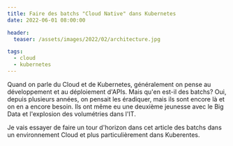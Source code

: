 ```yaml
---
title: Faire des batchs "Cloud Native" dans Kubernetes
date: 2022-06-01 08:00:00

header:
  teaser: /assets/images/2022/02/architecture.jpg

tags:
  - cloud
  - kubernetes
---
```


Quand on parle du Cloud et de Kubernetes, généralement on pense au développement et au déploiement d'APIs.
Mais qu'en est-il des batchs?
Oui, depuis plusieurs années, on pensait les éradiquer, mais ils sont encore là et on en a encore besoin. 
Ils ont même eu une deuxième jeunesse avec le Big Data et l'explosion des volumétries dans l'IT.

Je vais essayer de faire un tour d'horizon dans cet article des batchs dans un environnement Cloud et plus particulièrement dans Kuberentes.




